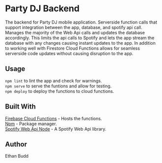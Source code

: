 # Party DJ Backend
The backend for Party DJ mobile application. Serverside function calls that support integration between the app, database,
and spotify api call. Manages the majority of the Web Api calls and updates the database accordingly. This limits the api calls
to Spotify and lets the app stream the database with any changes causing instant updates to the app. In addition to working well
with Firestore Cloud Functions allows for seamless serverside code updates without causing disruption to the app.

## Usage
`npm lint` to lint the app and check for warnings.  
`npm serve` to serve the funtions and allow for testing.  
`npm deploy` to deploy the functions to cloud functions.  

## Built With
[Firebase Cloud Functions](https://firebase.google.com/docs/functions/) - Hosts the functions.  
[Npm](https://www.npmjs.com/) - Package manager.  
[Spotify Web Api Node](https://github.com/thelinmichael/spotify-web-api-node) - A Spotify Web Api library.  

## Author
Ethan Budd

